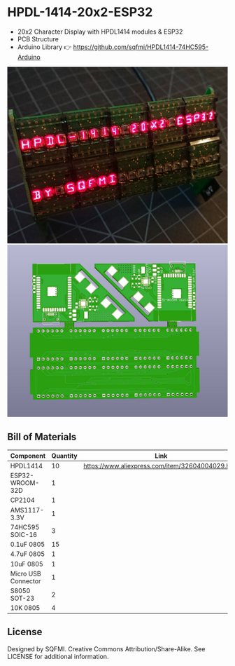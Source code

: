 # HPDL-1414-20x2-ESP32
- 20x2 Character Display with HPDL1414 modules &amp; ESP32
- PCB Structure
- Arduino Library 👉 https://github.com/sqfmi/HPDL1414-74HC595-Arduino

![HPDL1414-ESP32](images/HPDL1414-ESP32.jpg)
![PCB](images/HPDL1414-ESP32-PCB.jpg)

## Bill of Materials
| Component           | Quantity | Link                                             |
|---------------------|----------|--------------------------------------------------|
| HPDL1414            | 10       | https://www.aliexpress.com/item/32604004029.html |
| ESP32-WROOM-32D     | 1        |                                                  |
| CP2104              | 1        |                                                  |
| AMS1117-3.3V        | 1        |                                                  |
| 74HC595 SOIC-16     | 3        |                                                  |
| 0.1uF 0805          | 15       |                                                  |
| 4.7uF 0805          | 1        |                                                  |
| 10uF 0805           | 1        |                                                  |
| Micro USB Connector | 1        |                                                  |
| S8050 SOT-23        | 2        |                                                  |
| 10K 0805            | 4        |                                                  |

## License
Designed by SQFMI. Creative Commons Attribution/Share-Alike. See LICENSE for additional information.
